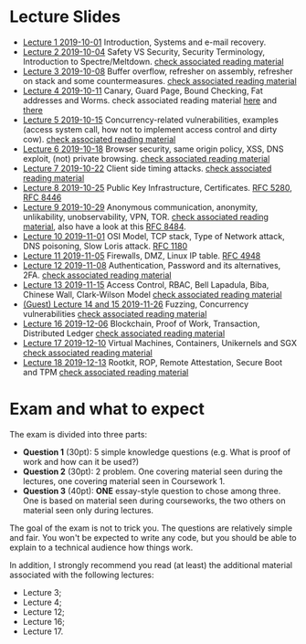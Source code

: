 # Lecture Slides

- [Lecture 1 2019-10-01](./2019-10-01.pdf) Introduction, Systems and e-mail recovery.
- [Lecture 2 2019-10-04](./2019-10-04.pdf) Safety VS Security, Security Terminology, Introduction to Spectre/Meltdown. [check associated reading material](https://github.com/bris-sys-sec/reading/tree/master/lecture2-specter-meltdown)
- [Lecture 3 2019-10-08](./2019-10-08.pdf) Buffer overflow, refresher on assembly, refresher on stack and some countermeasures. [check associated reading material](https://github.com/bris-sys-sec/reading/tree/master/lecture3-buffer-overflow)
- [Lecture 4 2019-10-11](./2019-10-11.pdf) Canary, Guard Page, Bound Checking, Fat addresses and Worms. check associated reading material [here](https://github.com/bris-sys-sec/reading/tree/master/lecture3-buffer-overflow) and [there](https://github.com/bris-sys-sec/reading/tree/master/lecture4-worms)
- [Lecture 5 2019-10-15](./2019-10-15.pdf) Concurrency-related vulnerabilities, examples (access system call, how not to implement access control and dirty cow). [check associated reading material](https://github.com/bris-sys-sec/reading/tree/master/lecture5-concurrency)
- [Lecture 6 2019-10-18](./2019-10-18.pdf) Browser security, same origin policy, XSS, DNS exploit, (not) private browsing. [check associated reading material](https://github.com/bris-sys-sec/reading/tree/master/lecture6-browser)
- [Lecture 7 2019-10-22](./2019-10-22.pdf) Client side timing attacks. [check associated reading material](https://github.com/bris-sys-sec/reading/tree/master/lecture7-timing-attack)
- [Lecture 8 2019-10-25](./2019-10-25.pdf) Public Key Infrastructure, Certificates. [RFC 5280](https://tools.ietf.org/html/rfc5280), [RFC 8446](https://tools.ietf.org/html/rfc8446)
- [Lecture 9 2019-10-29](./2019-10-29.pdf) Anonymous communication, anonymity, unlikability, unobservability, VPN, TOR. [check associated reading material](https://github.com/bris-sys-sec/reading/tree/master/lecture9-anonimity), also have a look at this [RFC 8484](https://tools.ietf.org/html/rfc8484).
- [Lecture 10 2019-11-01](./2019-11-01.pdf) OSI Model, TCP stack, Type of Network attack, DNS poisoning, Slow Loris attack. [RFC 1180](https://tools.ietf.org/html/rfc1180)
- [Lecture 11 2019-11-05](./2019-11-05.pdf) Firewalls, DMZ, Linux IP table. [RFC 4948](https://tools.ietf.org/html/rfc4948)
- [Lecture 12 2019-11-08](./2019-11-08.pdf) Authentication, Password and its alternatives, 2FA. [check associated reading material](https://github.com/bris-sys-sec/reading/tree/master/lecture11-authentication)
- [Lecture 13 2019-11-15](./2019-11-15.pdf) Access Control, RBAC, Bell Lapadula, Biba, Chinese Wall, Clark-Wilson Model [check associated reading material](https://github.com/bris-sys-sec/reading/tree/master/lecture12-access-control)
- [(Guest) Lecture 14 and 15 2019-11-26](./2019-11-26.pdf) Fuzzing, Concurrency vulnerabilities [check associated reading material](https://github.com/bris-sys-sec/reading/tree/master/lecture14-fuzzing)
- [Lecture 16 2019-12-06](./2019-12-06.pdf) Blockchain, Proof of Work, Transaction, Distributed Ledger [check associated reading material](https://github.com/bris-sys-sec/reading/tree/master/lecture16-blockchain)
- [Lecture 17 2019-12-10](./2019-12-10.pdf) Virtual Machines, Containers, Unikernels and SGX [check associated reading material](https://github.com/bris-sys-sec/reading/tree/master/lecture17-virtualisation-and-isolation)
- [Lecture 18 2019-12-13](./2019-12-13.pdf) Rootkit, ROP, Remote Attestation, Secure Boot and TPM [check associated reading material](https://github.com/bris-sys-sec/reading/tree/master/lecture18-rootkit-and-hardware)

# Exam and what to expect

The exam is divided into three parts:
- **Question 1** (30pt): 5 simple knowledge questions (e.g. What is proof of work and how can it be used?)
- **Question 2** (30pt): 2 problem. One covering material seen during the lectures, one covering material seen in Coursework 1.
- **Question 3** (40pt): **ONE** essay-style question to chose among three. One is based on material seen during courseworks, the two others on material seen only during lectures.

The goal of the exam is not to trick you. The questions are relatively simple and fair.
You won't be expected to write any code, but you should be able to explain to a technical audience how things work.

In addition, I strongly recommend you read (at least) the additional material associated with the following lectures:
- Lecture 3;
- Lecture 4;
- Lecture 12;
- Lecture 16;
- Lecture 17.
